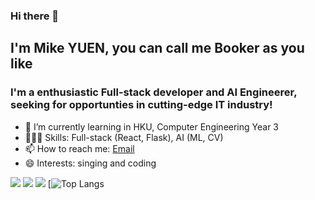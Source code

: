 ### Hi there 👋

<!--
**coder-booker/coder-booker** is a ✨ _special_ ✨ repository because its `README.md` (this file) appears on your GitHub profile.

Here are some ideas to get you started:

- 🔭 I’m currently working on ...
- 🌱 I’m currently learning ...
- 👯 I’m looking to collaborate on ...
- 🤔 I’m looking for help with ...
- 💬 Ask me about ...
- 📫 How to reach me: ...
- 😄 Pronouns: ...
- ⚡ Fun fact: ...
-->

## I'm Mike YUEN, you can call me Booker as you like
### I'm a enthusiastic Full-stack developer and AI Engineerer, seeking for opportunties in cutting-edge IT industry! 

- 🌱 I’m currently learning in HKU, Computer Engineering Year 3
- 👨🏻‍💻 Skills: Full-stack (React, Flask), AI (ML, CV)
- 📫 How to reach me: [Email](h.s.yuen.mike@gmail.com)
- 😄 Interests: singing and coding

![](http://github-profile-summary-cards.vercel.app/api/cards/profile-details?username=coder-booker&theme=omni)
![](http://github-profile-summary-cards.vercel.app/api/cards/stats?username=coder-booker&theme=omni)
![](http://github-profile-summary-cards.vercel.app/api/cards/productive-time?username=coder-booker&theme=omni&utcOffset=8)
[![Top Langs](https://github-readme-stats.vercel.app/api/top-langs/?username=coder-booker&layout=compact)
